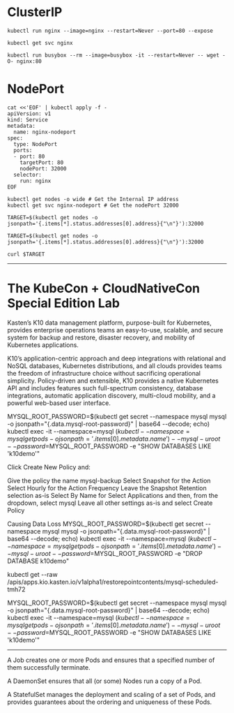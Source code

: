 # ClusterIP
```shell
kubectl run nginx --image=nginx --restart=Never --port=80 --expose

kubectl get svc nginx

kubectl run busybox --rm --image=busybox -it --restart=Never -- wget -O- nginx:80
```

# NodePort
```shell
cat <<'EOF' | kubectl apply -f -
apiVersion: v1
kind: Service
metadata:
  name: nginx-nodeport
spec:
  type: NodePort
  ports:
  - port: 80
    targetPort: 80
    nodePort: 32000
  selector:
    run: nginx
EOF
```

```shell
kubectl get nodes -o wide # Get the Internal IP address
kubectl get svc nginx-nodeport # Get the nodePort 32000
```

```shell
TARGET=$(kubectl get nodes -o jsonpath='{.items[*].status.addresses[0].address}{"\n"}'):32000
```

```shell
TARGET=$(kubectl get nodes -o jsonpath='{.items[*].status.addresses[0].address}{"\n"}'):32000
```

```shell
curl $TARGET
```

-------------------------------------------

# The KubeCon + CloudNativeCon Special Edition Lab

Kasten’s K10 data management platform, purpose-built for Kubernetes, provides enterprise operations teams an easy-to-use, scalable, and secure system for backup and restore, disaster recovery, and mobility of Kubernetes applications.

K10’s application-centric approach and deep integrations with relational and NoSQL databases, Kubernetes distributions, and all clouds provides teams the freedom of infrastructure choice without sacrificing operational simplicity. Policy-driven and extensible, K10 provides a native Kubernetes API and includes features such full-spectrum consistency, database integrations, automatic application discovery, multi-cloud mobility, and a powerful web-based user interface.


MYSQL_ROOT_PASSWORD=$(kubectl get secret --namespace mysql mysql -o jsonpath="{.data.mysql-root-password}" | base64 --decode; echo)
kubectl exec -it --namespace=mysql $(kubectl --namespace=mysql get pods -o jsonpath='{.items[0].metadata.name}') -- mysql -u root --password=$MYSQL_ROOT_PASSWORD -e "SHOW DATABASES LIKE 'k10demo'"

Click Create New Policy and:

Give the policy the name mysql-backup
Select Snapshot for the Action
Select Hourly for the Action Frequency
Leave the Snapshot Retention selection as-is
Select By Name for Select Applications and then, from the dropdown, select mysql
Leave all other settings as-is and select Create Policy

Causing Data Loss
MYSQL_ROOT_PASSWORD=$(kubectl get secret --namespace mysql mysql -o jsonpath="{.data.mysql-root-password}" | base64 --decode; echo)
kubectl exec -it --namespace=mysql $(kubectl --namespace=mysql get pods -o jsonpath='{.items[0].metadata.name}') -- mysql -u root --password=$MYSQL_ROOT_PASSWORD -e "DROP DATABASE k10demo"



kubectl get --raw /apis/apps.kio.kasten.io/v1alpha1/restorepointcontents/mysql-scheduled-tmh72

MYSQL_ROOT_PASSWORD=$(kubectl get secret --namespace mysql mysql -o jsonpath="{.data.mysql-root-password}" | base64 --decode; echo)
kubectl exec -it --namespace=mysql $(kubectl --namespace=mysql get pods -o jsonpath='{.items[0].metadata.name}') -- mysql -u root --password=$MYSQL_ROOT_PASSWORD -e "SHOW DATABASES LIKE 'k10demo'"


--------------------------------
A Job creates one or more Pods and ensures that a specified number of them successfully terminate.

A DaemonSet ensures that all (or some) Nodes run a copy of a Pod.

A StatefulSet manages the deployment and scaling of a set of Pods, and provides guarantees about the ordering and uniqueness of these Pods.



